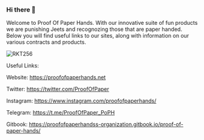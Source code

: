 ### Hi there 👋
Welcome to Proof Of Paper Hands. With our innovative suite of fun products we are punishing Jeets and recognozing those that are paper handed. Below you will find useful links to our sites, along with information on our various contracts and products.

![RKT256](https://user-images.githubusercontent.com/116587592/202949543-086fb8b2-9aaa-4e3c-9546-b66741d1841b.png)

Useful Links:

 Website: https://proofofpaperhands.net

 Twitter: https://twitter.com/ProofOfPaper

 Instagram: https://www.instagram.com/proofofpaperhands/

 Telegram: https://t.me/ProofOfPaper_PoPH

 Gitbook: https://proofofpaperhandss-organization.gitbook.io/proof-of-paper-hands/
 
